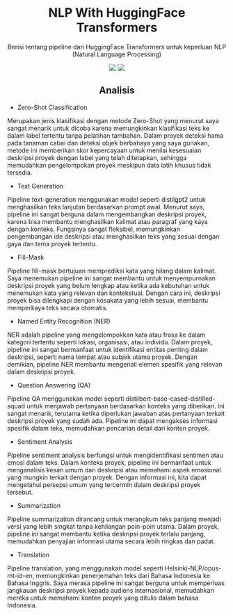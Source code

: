 <h1 align="center"> NLP With HuggingFace Transformers </h1>
<p align="center"> Berisi tentang pipeline dari HuggingFace Transformers untuk keperluan NLP (Natural Language Processing)</p>

<div align="center">

<img src="https://img.shields.io/badge/python-3670A0?style=for-the-badge&logo=python&logoColor=ffdd54">
<img src="https://img.shields.io/badge/jupyter-%23FA0F00.svg?style=for-the-badge&logo=jupyter&logoColor=white">

</div>

<h2 align="center"> Analisis </h2> 

- Zero-Shot Classification

Merupakan jenis klasifikasi dengan metode Zero-Shot yang menurut saya sangat menarik untuk dicoba karena memungkinkan klasifikasi teks ke dalam label tertentu tanpa pelatihan tambahan. Dalam proyek deteksi hama pada tanaman cabai dan deteksi objek berbahaya yang saya gunakan, metode ini memberikan skor kepercayaan untuk menilai kesesuaian deskripsi proyek dengan label yang telah ditetapkan, sehingga memudahkan pengelompokan proyek meskipun data latih khusus tidak tersedia.

- Text Generation

Pipeline text-generation menggunakan model seperti distilgpt2 untuk menghasilkan teks lanjutan berdasarkan prompt awal. Menurut saya, pipeline ini sangat berguna dalam mengembangkan deskripsi proyek, karena bisa membantu menghasilkan kalimat atau paragraf yang kaya dengan konteks. Fungsinya sangat fleksibel, memungkinkan pengembangan ide deskripsi atau menghasilkan teks yang sesuai dengan gaya dan tema proyek tertentu.

- Fill-Mask

Pipeline fill-mask bertujuan memprediksi kata yang hilang dalam kalimat. Saya menemukan pipeline ini sangat membantu untuk menyempurnakan deskripsi proyek yang belum lengkap atau ketika ada kebutuhan untuk menemukan kata yang relevan dan kontekstual. Dengan cara ini, deskripsi proyek bisa dilengkapi dengan kosakata yang lebih sesuai, membantu memperkaya teks secara otomatis.

- Named Entity Recognition (NER)

NER adalah pipeline yang mengelompokkan kata atau frasa ke dalam kategori tertentu seperti lokasi, organisasi, atau individu. Dalam proyek, pipeline ini sangat bermanfaat untuk identifikasi entitas penting dalam deskripsi, seperti nama tempat atau subjek utama proyek. Dengan demikian, pipeline NER membantu mengenali elemen spesifik yang relevan dalam deskripsi proyek.

- Question Answering (QA)

Pipeline QA menggunakan model seperti distilbert-base-cased-distilled-squad untuk menjawab pertanyaan berdasarkan konteks yang diberikan. Ini sangat menarik, terutama ketika diperlukan jawaban atas pertanyaan terkait deskripsi proyek yang sudah ada. Pipeline ini dapat mengakses informasi spesifik dalam teks, memudahkan pencarian detail dari konten proyek.

- Sentiment Analysis

Pipeline sentiment analysis berfungsi untuk mengidentifikasi sentimen atau emosi dalam teks. Dalam konteks proyek, pipeline ini bermanfaat untuk menganalisis kesan umum dari deskripsi atau memahami aspek emosional yang mungkin terkait dengan proyek. Dengan informasi ini, kita dapat mengetahui persepsi umum yang tercermin dalam deskripsi proyek tersebut.

- Summarization

Pipeline summarization dirancang untuk merangkum teks panjang menjadi versi yang lebih singkat tanpa kehilangan poin-poin utama. Dalam proyek, pipeline ini sangat membantu ketika deskripsi proyek terlalu panjang, memudahkan penyajian informasi utama secara lebih ringkas dan padat.

- Translation

Pipeline translation, yang menggunakan model seperti Helsinki-NLP/opus-mt-id-en, memungkinkan penerjemahan teks dari Bahasa Indonesia ke Bahasa Inggris. Saya merasa pipeline ini sangat berguna untuk memperluas jangkauan deskripsi proyek kepada audiens internasional, memudahkan mereka untuk memahami konten proyek yang ditulis dalam bahasa Indonesia.

